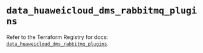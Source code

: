 # `data_huaweicloud_dms_rabbitmq_plugins`

Refer to the Terraform Registry for docs: [`data_huaweicloud_dms_rabbitmq_plugins`](https://registry.terraform.io/providers/huaweicloud/huaweicloud/1.71.1/docs/data-sources/dms_rabbitmq_plugins).

